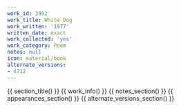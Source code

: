 ```yaml
---
work_id: 3952
work_title: White Dog
work_written: '1977'
written_date: exact
work_collected: 'yes'
work_category: Poem
notes: null
icon: material/book
alternate_versions:
- 4712
---
```


{{ section_title() }}
{{ work_info() }}
{{ notes_section() }}
{{ appearances_section() }}
{{ alternate_versions_section() }}
